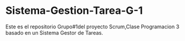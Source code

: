# Sistema-Gestion-Tarea-G-1
Este es el repositorio Grupo#1del proyecto Scrum,Clase Programacion 3 basado en un Sistema Gestor de Tareas.
